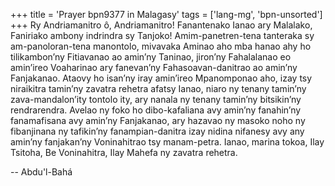 +++
title = 'Prayer bpn9377 in Malagasy'
tags = ['lang-mg', 'bpn-unsorted']
+++
Ry Andriamanitro ô, Andriamanitro! Fanantenako Ianao ary Malalako, Faniriako ambony indrindra sy Tanjoko! Amim-panetren-tena tanteraka sy am-panoloran-tena manontolo, mivavaka Aminao aho mba hanao ahy ho tilikambon’ny Fitiavanao ao amin’ny Taninao, jiron’ny Fahalalanao eo amin’ireo Voaharinao ary fanevan’ny Fahasoavan-danitrao ao amin’ny Fanjakanao.
Ataovy ho isan’ny iray amin’ireo Mpanomponao aho, izay tsy niraikitra tamin’ny zavatra rehetra afatsy  Ianao, niaro ny tenany tamin’ny zava-mandalon’ity tontolo ity, ary nanala ny tenany tamin’ny bitsikin’ny rendrarendra.
 Avelao ny foko ho dibo-kafaliana avy amin’ny fanahin’ny fanamafisana avy amin’ny Fanjakanao, ary hazavao ny masoko noho ny fibanjinana ny tafikin’ny fanampian-danitra izay nidina nifanesy avy any amin’ny fanjakan’ny Voninahitrao tsy manam-petra.
Ianao, marina tokoa, Ilay Tsitoha, Be Voninahitra, Ilay Mahefa ny zavatra rehetra.

-- Abdu'l-Bahá
